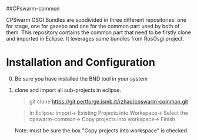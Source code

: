 ##CPswarm-common

CPSwarm OSGI Bundles are subdivided in three different repositories: one for stage, one for gazebo and one for the common part used by both of them. This repository contains the common part that need to be firstly clone and imported in Eclipse. It leverages some bundles from RosOsgi project.

# Installation and Configuration
0. Be sure you have installed the BND tool in your system
1. clone and import all sub-projects in eclipse.
    >git clone https://git.pertforge.ismb.it/rzhao/cpswarm-common.git

    >In Eclipse: import-> Existing Projects into Workspace-> Select the cpswarm-common-> Copy projects into workspace-> Finish

    Note: must be sure the box "Copy projects into workspace" is checked.
